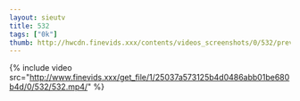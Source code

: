 ```yaml
--- 
layout: sieutv
title: 532
tags: ["0k"]
thumb: http://hwcdn.finevids.xxx/contents/videos_screenshots/0/532/preview.mp4.jpg
---
```

{% include video src="http://www.finevids.xxx/get_file/1/25037a573125b4d0486abb01be680b4d/0/532/532.mp4/" %} 
